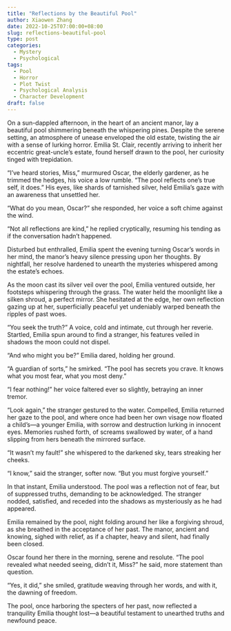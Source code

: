 ```yaml
---
title: "Reflections by the Beautiful Pool"
author: Xiaowen Zhang
date: 2022-10-25T07:00:00+08:00
slug: reflections-beautiful-pool
type: post
categories:
  - Mystery
  - Psychological
tags:
  - Pool
  - Horror
  - Plot Twist
  - Psychological Analysis
  - Character Development
draft: false
---
```


On a sun-dappled afternoon, in the heart of an ancient manor, lay a beautiful pool shimmering beneath the whispering pines. Despite the serene setting, an atmosphere of unease enveloped the old estate, twisting the air with a sense of lurking horror. Emilia St. Clair, recently arriving to inherit her eccentric great-uncle’s estate, found herself drawn to the pool, her curiosity tinged with trepidation.

“I’ve heard stories, Miss,” murmured Oscar, the elderly gardener, as he trimmed the hedges, his voice a low rumble. “The pool reflects one’s true self, it does.” His eyes, like shards of tarnished silver, held Emilia’s gaze with an awareness that unsettled her.

“What do you mean, Oscar?” she responded, her voice a soft chime against the wind. 

“Not all reflections are kind,” he replied cryptically, resuming his tending as if the conversation hadn’t happened.

Disturbed but enthralled, Emilia spent the evening turning Oscar’s words in her mind, the manor’s heavy silence pressing upon her thoughts. By nightfall, her resolve hardened to unearth the mysteries whispered among the estate’s echoes.

As the moon cast its silver veil over the pool, Emilia ventured outside, her footsteps whispering through the grass. The water held the moonlight like a silken shroud, a perfect mirror. She hesitated at the edge, her own reflection gazing up at her, superficially peaceful yet undeniably warped beneath the ripples of past woes.

“You seek the truth?” A voice, cold and intimate, cut through her reverie. Startled, Emilia spun around to find a stranger, his features veiled in shadows the moon could not dispel.

“And who might you be?” Emilia dared, holding her ground.

“A guardian of sorts,” he smirked. “The pool has secrets you crave. It knows what you most fear, what you most deny.”

“I fear nothing!” her voice faltered ever so slightly, betraying an inner tremor.

“Look again,” the stranger gestured to the water. Compelled, Emilia returned her gaze to the pool, and where once had been her own visage now floated a child’s—a younger Emilia, with sorrow and destruction lurking in innocent eyes. Memories rushed forth, of screams swallowed by water, of a hand slipping from hers beneath the mirrored surface.

“It wasn’t my fault!” she whispered to the darkened sky, tears streaking her cheeks.

“I know,” said the stranger, softer now. “But you must forgive yourself.”

In that instant, Emilia understood. The pool was a reflection not of fear, but of suppressed truths, demanding to be acknowledged. The stranger nodded, satisfied, and receded into the shadows as mysteriously as he had appeared. 

Emilia remained by the pool, night folding around her like a forgiving shroud, as she breathed in the acceptance of her past. The manor, ancient and knowing, sighed with relief, as if a chapter, heavy and silent, had finally been closed.

Oscar found her there in the morning, serene and resolute. “The pool revealed what needed seeing, didn’t it, Miss?” he said, more statement than question.

“Yes, it did,” she smiled, gratitude weaving through her words, and with it, the dawning of freedom.

The pool, once harboring the specters of her past, now reflected a tranquility Emilia thought lost—a beautiful testament to unearthed truths and newfound peace.